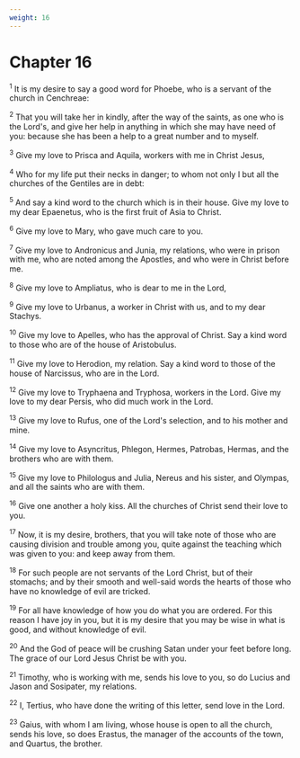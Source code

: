 ```yaml
---
weight: 16
---
```


# Chapter 16

<sup>1</sup> It is my desire to say a good word for Phoebe, who is a servant of the church in Cenchreae: 

<sup>2</sup> That you will take her in kindly, after the way of the saints, as one who is the Lord's, and give her help in anything in which she may have need of you: because she has been a help to a great number and to myself. 

<sup>3</sup> Give my love to Prisca and Aquila, workers with me in Christ Jesus, 

<sup>4</sup> Who for my life put their necks in danger; to whom not only I but all the churches of the Gentiles are in debt: 

<sup>5</sup> And say a kind word to the church which is in their house. Give my love to my dear Epaenetus, who is the first fruit of Asia to Christ. 

<sup>6</sup> Give my love to Mary, who gave much care to you. 

<sup>7</sup> Give my love to Andronicus and Junia, my relations, who were in prison with me, who are noted among the Apostles, and who were in Christ before me. 

<sup>8</sup> Give my love to Ampliatus, who is dear to me in the Lord, 

<sup>9</sup> Give my love to Urbanus, a worker in Christ with us, and to my dear Stachys. 

<sup>10</sup> Give my love to Apelles, who has the approval of Christ. Say a kind word to those who are of the house of Aristobulus. 

<sup>11</sup> Give my love to Herodion, my relation. Say a kind word to those of the house of Narcissus, who are in the Lord. 

<sup>12</sup> Give my love to Tryphaena and Tryphosa, workers in the Lord. Give my love to my dear Persis, who did much work in the Lord. 

<sup>13</sup> Give my love to Rufus, one of the Lord's selection, and to his mother and mine. 

<sup>14</sup> Give my love to Asyncritus, Phlegon, Hermes, Patrobas, Hermas, and the brothers who are with them. 

<sup>15</sup> Give my love to Philologus and Julia, Nereus and his sister, and Olympas, and all the saints who are with them. 

<sup>16</sup> Give one another a holy kiss. All the churches of Christ send their love to you. 

<sup>17</sup> Now, it is my desire, brothers, that you will take note of those who are causing division and trouble among you, quite against the teaching which was given to you: and keep away from them. 

<sup>18</sup> For such people are not servants of the Lord Christ, but of their stomachs; and by their smooth and well-said words the hearts of those who have no knowledge of evil are tricked. 

<sup>19</sup> For all have knowledge of how you do what you are ordered. For this reason I have joy in you, but it is my desire that you may be wise in what is good, and without knowledge of evil. 

<sup>20</sup> And the God of peace will be crushing Satan under your feet before long. The grace of our Lord Jesus Christ be with you. 

<sup>21</sup> Timothy, who is working with me, sends his love to you, so do Lucius and Jason and Sosipater, my relations. 

<sup>22</sup> I, Tertius, who have done the writing of this letter, send love in the Lord. 

<sup>23</sup> Gaius, with whom I am living, whose house is open to all the church, sends his love, so does Erastus, the manager of the accounts of the town, and Quartus, the brother. 


